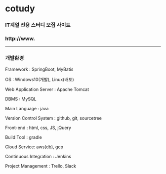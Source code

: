 # cotudy
 ### IT계열 전용 스터디 모집 사이트
 ### http://www.
 ---
### 개발환경

Framework : SpringBoot, MyBatis

OS : Windows10(개발), Linux(배포)

Web Application Server : Apache Tomcat

DBMS : MySQL

Main Language : java 

Version Control System : github, git, sourcetree

Front-end : html, css, JS, jQuery

Build Tool : gradle

Cloud Service: aws(db), gcp

Continuous Integration : Jenkins

Project Management : Trello, Slack

